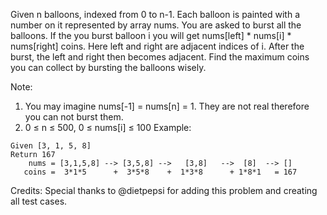Given n balloons, indexed from 0 to n-1. Each balloon is painted with a number on it represented by array nums. You are asked to burst all the balloons. If the you burst balloon i you will get nums[left] * nums[i] * nums[right] coins. Here left and right are adjacent indices of i. After the burst, the left and right then becomes adjacent.
Find the maximum coins you can collect by bursting the balloons wisely.

Note:
1. You may imagine nums[-1] = nums[n] = 1. They are not real therefore you can not burst them.
2. 0 ≤ n ≤ 500, 0 ≤ nums[i] ≤ 100
Example:
```
Given [3, 1, 5, 8]
Return 167
    nums = [3,1,5,8] --> [3,5,8] -->   [3,8]   -->  [8]  --> []
   coins =  3*1*5      +  3*5*8    +  1*3*8      + 1*8*1   = 167
```
Credits:
Special thanks to @dietpepsi for adding this problem and creating all test cases.